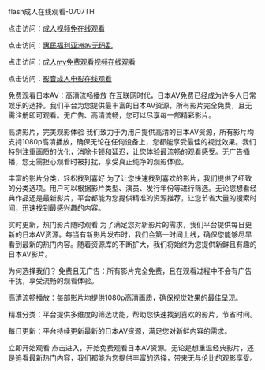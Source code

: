 flash成人在线观看-0707TH

点击访问：<a href="https://tfda.pages.dev/">成人视频免在线观看</a>

点击访问：<a href="https://bsdf-5f5.pages.dev/">惠民福利亚洲av无码乱</a>

点击访问：<a href="https://vassv.pages.dev/">成人mv免费观看视频在线观看</a>

点击访问：<a href="https://tfda.pages.dev/">影音成人电影在线观看</a>



免费观看日本AV：高清流畅播放
在互联网时代，日本AV免费已经成为许多人日常娱乐的选择。我们平台为您提供最丰富的日本AV资源，所有影片完全免费，且无需注册即可观看。无广告、高清流畅，您可以尽享每一部精彩影片。

高清影片，完美观影体验
我们致力于为用户提供高清的日本AV资源，所有影片均支持1080p高清播放，确保无论在任何设备上，您都能享受最佳的视觉效果。我们特别注重画质的优化，消除卡顿和延迟，让您体验最流畅的观看感受。无广告插播，您无需担心观看时被打扰，享受真正纯净的观影体验。

丰富的影片分类，轻松找到喜好
为了让您快速找到喜欢的影片，我们提供了细致的分类选项。用户可以根据影片类型、演员、发行年份等进行筛选。无论您想看经典作品还是最新影片，平台都能为您提供精准的资源推荐，让您节省大量的搜索时间，迅速找到最感兴趣的内容。

实时更新，热门影片随时观看
为了满足您对新影片的需求，我们平台提供每日更新的日本AV资源。每当有新影片发布时，我们会第一时间上线，确保您能够尽早看到最新的热门内容。随着资源库的不断扩大，我们将始终为您提供新鲜且有趣的日本AV影片。

为何选择我们？
免费且无广告：所有影片完全免费，且在观看过程中不会有广告干扰，享受流畅的观看体验。

高清流畅播放：每部影片均提供1080p高清画质，确保视觉效果的最佳呈现。

精准分类：平台提供多维度的筛选功能，帮助您快速找到喜欢的影片，节省时间。

每日更新：平台持续更新最新的日本AV资源，满足您对新鲜内容的需求。

立即开始观看
点击进入，开始免费观看日本AV资源。无论是想重温经典影片，还是追看最新热门内容，我们都能为您提供丰富的选择，带来无与伦比的观影享受。


<span style="display:none;">[Canonical link]( https://github.com/hk4616/46416 ）</span>
